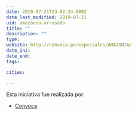 ```yaml
---
date: 2019-07-21T23:02:24.000Z
date_last_modified: 2019-07-21
uid: amazonia-arrasada
title: ""
description: ""
type: 
website: http://convoca.pe/especiales/AMAZONIA/
date_ini: 
date_end: 
tags:

cities: 

---
```


Esta iniciativa fue realizada por:

- [Convoca](/organizaciones/convoca)
